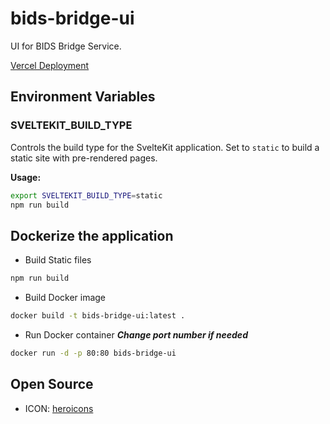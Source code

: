 # bids-bridge-ui

UI for BIDS Bridge Service.

[Vercel Deployment](https://bids-bridge.vercel.app)

## Environment Variables

### SVELTEKIT_BUILD_TYPE
Controls the build type for the SvelteKit application. Set to `static` to build a static site with pre-rendered pages.

**Usage:**
```bash
export SVELTEKIT_BUILD_TYPE=static 
npm run build
```

## Dockerize the application

- Build Static files

```bash
npm run build
```

- Build Docker image

```bash
docker build -t bids-bridge-ui:latest .
```

- Run Docker container
***Change port number if needed***
```bash
docker run -d -p 80:80 bids-bridge-ui
```

## Open Source
- ICON: [heroicons](https://heroicons.com/outline)